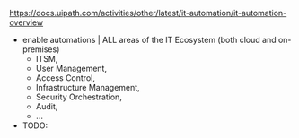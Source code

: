 https://docs.uipath.com/activities/other/latest/it-automation/it-automation-overview

* enable automations | ALL areas of the IT Ecosystem (both cloud and on-premises)
  * ITSM,
  * User Management,
  * Access Control,
  * Infrastructure Management,
  * Security Orchestration,
  * Audit,
  * ...
* TODO: